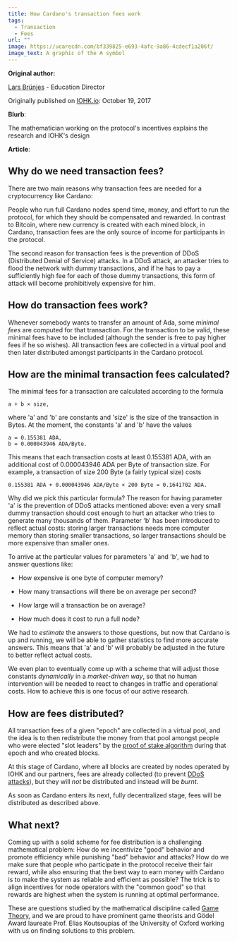 ```yaml
---
title: How Cardano's transaction fees work
tags:
  - Transaction
  - Fees
url: ""
image: https://ucarecdn.com/bf339825-e693-4afc-9a86-4cdecf1a206f/
image_text: A graphic of the ₳ symbol
---
```


**Original author:**

[Lars Brünjes](https://iohk.io/en/team/lars-brunjes) - Education Director

Originally published on [IOHK.io](https://iohk.io/en/blog/posts/2017/10/19/how-cardanos-transaction-fees-work/): October 19, 2017

**Blurb**:

The mathematician working on the protocol's incentives explains the research and IOHK's design

**Article**:

## Why do we need transaction fees?

There are two main reasons why transaction fees are needed for a cryptocurrency like Cardano:

People who run full Cardano nodes spend time, money, and effort to run the protocol, for which they should be compensated and rewarded. In contrast to Bitcoin, where new currency is created with each mined block, in Cardano, transaction fees are the only source of income for participants in the protocol.

The second reason for transaction fees is the prevention of DDoS (Distributed Denial of Service) attacks. In a DDoS attack, an attacker tries to flood the network with dummy transactions, and if he has to pay a sufficiently high fee for each of those dummy transactions, this form of attack will become prohibitively expensive for him.

## How do transaction fees work?

Whenever somebody wants to transfer an amount of Ada, some _minimal fees_ are computed for that transaction. For the transaction to be valid, these minimal fees have to be included (although the sender is free to pay higher fees if he so wishes). All transaction fees are collected in a virtual pool and then later distributed amongst participants in the Cardano protocol.

## How are the minimal transaction fees calculated?

The minimal fees for a transaction are calculated according to the formula

```markup
a + b × size,
```

where 'a' and 'b' are constants and 'size' is the size of the transaction in Bytes. At the moment, the constants 'a' and 'b' have the values

```markup
a = 0.155381 ADA,
b = 0.000043946 ADA/Byte.
```

This means that each transaction costs at least 0.155381 ADA, with an additional cost of 0.000043946 ADA per Byte of transaction size. For example, a transaction of size 200 Byte (a fairly typical size) costs

```markup
0.155381 ADA + 0.000043946 ADA/Byte × 200 Byte = 0.1641702 ADA.
```

Why did we pick this particular formula? The reason for having parameter 'a' is the prevention of DDoS attacks mentioned above: even a very small dummy transaction should cost enough to hurt an attacker who tries to generate many thousands of them. Parameter 'b' has been introduced to reflect actual costs: storing larger transactions needs more computer memory than storing smaller transactions, so larger transactions should be more expensive than smaller ones.

To arrive at the particular values for parameters 'a' and 'b', we had to answer questions like:

*   How expensive is one byte of computer memory?
    
*   How many transactions will there be on average per second?
    
*   How large will a transaction be on average?
    
*   How much does it cost to run a full node?
    

We had to _estimate_ the answers to those questions, but now that Cardano is up and running, we will be able to gather statistics to find more accurate answers. This means that 'a' and 'b' will probably be adjusted in the future to better reflect actual costs.

We even plan to eventually come up with a scheme that will adjust those constants _dynamically_ in a _market-driven way_, so that no human intervention will be needed to react to changes in traffic and operational costs. How to achieve this is one focus of our active research.

## How are fees distributed?

All transaction fees of a given "epoch" are collected in a virtual pool, and the idea is to then redistribute the money from that pool amongst people who were elected "slot leaders" by the [proof of stake algorithm](https://www.youtube.com/watch?v=JwxVySVF-U4) during that epoch and who created blocks.

At this stage of Cardano, where all blocks are created by nodes operated by IOHK and our partners, fees are already collected (to prevent [DDoS attacks](https://en.wikipedia.org/wiki/Denial-of-service_attack)), but they will _not_ be distributed and instead will be _burnt_.

As soon as Cardano enters its next, fully decentralized stage, fees will be distributed as described above.

## What next?

Coming up with a solid scheme for fee distribution is a challenging mathematical problem: How do we incentivize "good" behavior and promote efficiency while punishing "bad" behavior and attacks? How do we make sure that people who participate in the protocol receive their fair reward, while also ensuring that the best way to earn money with Cardano is to make the system as reliable and efficient as possible? The trick is to align incentives for node operators with the "common good" so that rewards are highest when the system is running at optimal performance.

These are questions studied by the mathematical discipline called [Game Theory](https://en.wikipedia.org/wiki/Game_theory), and we are proud to have prominent game theorists and Gödel Award laureate Prof. Elias Koutsoupias of the University of Oxford working with us on finding solutions to this problem.
